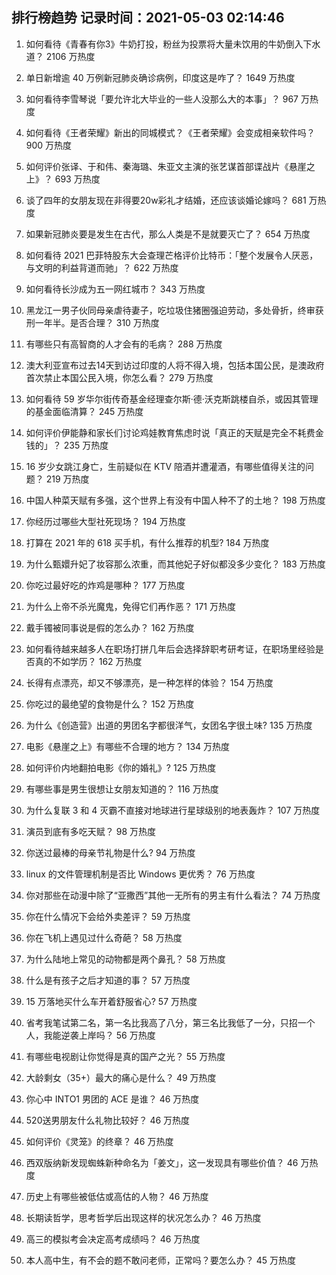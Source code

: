 
## 排行榜趋势 记录时间：2021-05-03 02:14:46
  
  1. 如何看待《青春有你3》牛奶打投，粉丝为投票将大量未饮用的牛奶倒入下水道？ 2106 万热度
    
  2. 单日新增逾 40 万例新冠肺炎确诊病例，印度这是咋了？ 1649 万热度
    
  3. 如何看待李雪琴说「要允许北大毕业的一些人没那么大的本事」？ 967 万热度
    
  4. 如何看待《王者荣耀》新出的同城模式？《王者荣耀》会变成相亲软件吗？ 900 万热度
    
  5. 如何评价张译、于和伟、秦海璐、朱亚文主演的张艺谋首部谍战片《悬崖之上》？ 693 万热度
    
  6. 谈了四年的女朋友现在非得要20w彩礼才结婚，还应该谈婚论嫁吗？ 681 万热度
    
  7. 如果新冠肺炎要是发生在古代，那么人类是不是就要灭亡了？ 654 万热度
    
  8. 如何看待 2021 巴菲特股东大会查理芒格评价比特币：「整个发展令人厌恶，与文明的利益背道而驰」？ 622 万热度
    
  9. 如何看待长沙成为五一网红城市？ 343 万热度
    
  10. 黑龙江一男子伙同母亲虐待妻子，吃垃圾住猪圈强迫劳动，多处骨折，终审获刑一年半。是否合理？ 310 万热度
    
  11. 有哪些只有高智商的人才会有的毛病？ 288 万热度
    
  12. 澳大利亚宣布过去14天到访过印度的人将不得入境，包括本国公民，是澳政府首次禁止本国公民入境，你怎么看？ 279 万热度
    
  13. 如何看待 59 岁华尔街传奇基金经理查尔斯·德·沃克斯跳楼自杀，或因其管理的基金面临清算？ 245 万热度
    
  14. 如何评价伊能静和家长们讨论鸡娃教育焦虑时说「真正的天赋是完全不耗费金钱的」？ 235 万热度
    
  15. 16 岁少女跳江身亡，生前疑似在 KTV 陪酒并遭灌酒，有哪些值得关注的问题？ 219 万热度
    
  16. 中国人种菜天赋有多强，这个世界上有没有中国人种不了的土地？ 198 万热度
    
  17. 你经历过哪些大型社死现场？ 194 万热度
    
  18. 打算在 2021 年的 618 买手机，有什么推荐的机型? 184 万热度
    
  19. 为什么甄嬛升妃了妆容那么浓重，而其他妃子好似都没多少变化？ 183 万热度
    
  20. 你吃过最好吃的炸鸡是哪种？ 177 万热度
    
  21. 为什么上帝不杀光魔鬼，免得它们再作恶？ 171 万热度
    
  22. 戴手镯被同事说是假的怎么办？ 162 万热度
    
  23. 如何看待越来越多人在职场打拼几年后会选择辞职考研考证，在职场里经验是否真的不如学历？ 162 万热度
    
  24. 长得有点漂亮，却又不够漂亮，是一种怎样的体验？ 154 万热度
    
  25. 你吃过的最绝望的食物是什么？ 152 万热度
    
  26. 为什么《创造营》出道的男团名字都很洋气，女团名字很土味? 135 万热度
    
  27. 电影《悬崖之上》有哪些不合理的地方？ 134 万热度
    
  28. 如何评价内地翻拍电影《你的婚礼》? 125 万热度
    
  29. 有哪些事是男生很想让女朋友知道的？ 116 万热度
    
  30. 为什么复联 3 和 4 灭霸不直接对地球进行星球级别的地表轰炸？ 107 万热度
    
  31. 演员到底有多吃天赋？ 98 万热度
    
  32. 你送过最棒的母亲节礼物是什么? 94 万热度
    
  33. linux 的文件管理机制是否比 Windows 更优秀？ 76 万热度
    
  34. 你对那些在动漫中除了“亚撒西”其他一无所有的男主有什么看法？ 74 万热度
    
  35. 你在什么情况下会给外卖差评？ 59 万热度
    
  36. 你在飞机上遇见过什么奇葩？ 58 万热度
    
  37. 为什么陆地上常见的动物都是两个鼻孔？ 58 万热度
    
  38. 什么是有孩子之后才知道的事？ 57 万热度
    
  39. 15 万落地买什么车开着舒服省心? 57 万热度
    
  40. 省考我笔试第二名，第一名比我高了八分，第三名比我低了一分，只招一个人，我能逆袭上岸吗？ 56 万热度
    
  41. 有哪些电视剧让你觉得是真的国产之光？ 55 万热度
    
  42. 大龄剩女（35+）最大的痛心是什么？ 49 万热度
    
  43. 你心中 INTO1 男团的 ACE 是谁？ 46 万热度
    
  44. 520送男朋友什么礼物比较好？ 46 万热度
    
  45. 如何评价《灵笼》的终章？ 46 万热度
    
  46. 西双版纳新发现蜘蛛新种命名为「姜文」，这一发现具有哪些价值？ 46 万热度
    
  47. 历史上有哪些被低估或高估的人物？ 46 万热度
    
  48. 长期读哲学，思考哲学后出现这样的状况怎么办？ 46 万热度
    
  49. 高三的模拟考会决定高考成绩吗？ 46 万热度
    
  50. 本人高中生，有不会的题不敢问老师，正常吗？要怎么办？ 45 万热度
    